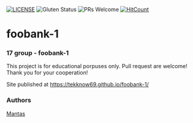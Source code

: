 [![LICENSE](https://img.shields.io/badge/license-MIT-blue.svg?style=flat-square)](https://github.com/Tekknow69/LICENSE.md)
![Gluten Status](https://img.shields.io/badge/Gluten-Free-green.svg)
![PRs Welcome](https://img.shields.io/badge/PRs-welcome-brightgreen.svg)
[![HitCount](http://hits.dwyl.com/Tekknow69/foobank-1.svg)](http://hits.dwyl.com/Tekknow69/foobank-1)

# foobank-1
### 17 group - foobank-1

This project is for educational porpuses only. Pull request are welcome! Thank you for your cooperation!

Site published at https://tekknow69.github.io/foobank-1/

### Authors
[Mantas](https://github.com/Tekknow69)
